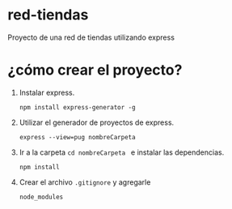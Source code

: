 # red-tiendas
Proyecto de una red de tiendas utilizando express


# ¿cómo crear el proyecto?

1. Instalar express.
    ```
    npm install express-generator -g
    ```
2. Utilizar el generador de proyectos de express.
    ```
    express --view=pug nombreCarpeta
    ```
3. Ir a la carpeta ```cd nombreCarpeta ``` e instalar las dependencias.
    ```
    npm install
    ```
4. Crear el archivo ```.gitignore``` y agregarle 
    ```
    node_modules
    ```